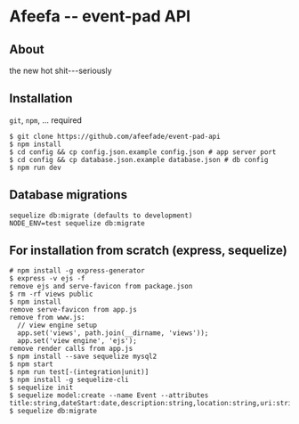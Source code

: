 # Afeefa -- event-pad API

## About

the new hot shit---seriously

## Installation

`git`, `npm`, ... required

    $ git clone https://github.com/afeefade/event-pad-api
    $ npm install
    $ cd config && cp config.json.example config.json # app server port
    $ cd config && cp database.json.example database.json # db config
    $ npm run dev

## Database migrations
    sequelize db:migrate (defaults to development)
    NODE_ENV=test sequelize db:migrate

## For installation from scratch (express, sequelize)

    # npm install -g express-generator
    $ express -v ejs -f
    remove ejs and serve-favicon from package.json
    $ rm -rf views public
    $ npm install
    remove serve-favicon from app.js
    remove from www.js:
      // view engine setup
      app.set('views', path.join(__dirname, 'views'));
      app.set('view engine', 'ejs');
    remove render calls from app.js
    $ npm install --save sequelize mysql2
    $ npm start
    $ npm run test[-(integration|unit)]
    $ npm install -g sequelize-cli
    $ sequelize init
    $ sequelize model:create --name Event --attributes title:string,dateStart:date,description:string,location:string,uri:string
    $ sequelize db:migrate